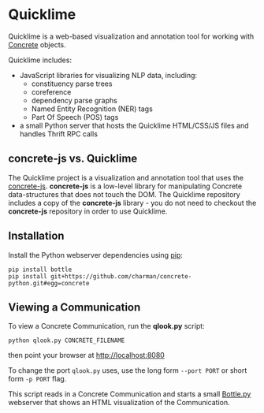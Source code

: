 Quicklime
=========

Quicklime is a web-based visualization and annotation tool for working
with [Concrete](https://gitlab.hltcoe.jhu.edu/concrete/concrete)
objects.

Quicklime includes:

* JavaScript libraries for visualizing NLP data, including:
    * constituency parse trees
    * coreference
    * dependency parse graphs
    * Named Entity Recognition (NER) tags
    * Part Of Speech (POS) tags
* a small Python server that hosts the Quicklime HTML/CSS/JS files and
  handles Thrift RPC calls

concrete-js vs. Quicklime
-------------------------

The Quicklime project is a visualization and annotation tool that uses
the [concrete-js](https://gitlab.hltcoe.jhu.edu/concrete/quicklime).
**concrete-js** is a low-level library for manipulating Concrete
data-structures that does not touch the DOM.  The Quicklime repository
includes a copy of the **concrete-js** library - you do not need to
checkout the **concrete-js** repository in order to use Quicklime.

Installation
------------

Install the Python webserver dependencies using
[pip](http://www.pip-installer.org):

    pip install bottle
    pip install git+https://github.com/charman/concrete-python.git#egg=concrete

Viewing a Communication
-----------------------

To view a Concrete Communication, run the **qlook.py** script:

    python qlook.py CONCRETE_FILENAME

then point your browser at [http://localhost:8080](http://localhost:8080)

To change the port ```qlook.py``` uses, use the long form ```--port PORT``` or
short form ```-p PORT``` flag.

This script reads in a Concrete Communication and starts a small
[Bottle.py](http://bottlepy.org/) webserver that shows an HTML
visualization of the Communication.
